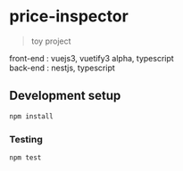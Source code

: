 # price-inspector
> toy project

front-end : vuejs3, vuetify3 alpha, typescript\
back-end : nestjs, typescript

## Development setup
```sh
npm install
```
### Testing
```sh
npm test
```
